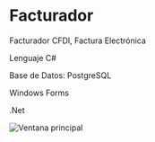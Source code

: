 # Facturador
Facturador CFDI, Factura Electrónica

Lenguaje C#

Base de Datos: PostgreSQL

Windows Forms

.Net

![Ventana principal](https://github.com/icpac/images/Facturador.png)

